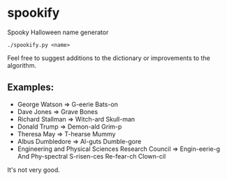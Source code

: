 # spookify
Spooky Halloween name generator

`./spookify.py <name>`

Feel free to suggest additions to the dictionary or improvements to the
algorithm.

## Examples:
* George Watson ⇒ G-eerie Bats-on
* Dave Jones ⇒ Grave Bones
* Richard Stallman ⇒ Witch-ard Skull-man
* Donald Trump ⇒ Demon-ald Grim-p
* Theresa May ⇒ T-hearse Mummy
* Albus Dumbledore ⇒ Al-guts Dumble-gore
* Engineering and Physical Sciences Research Council ⇒ Engin-eerie-g And
  Phy-spectral S-risen-ces Re-fear-ch Clown-cil

It's not very good.
